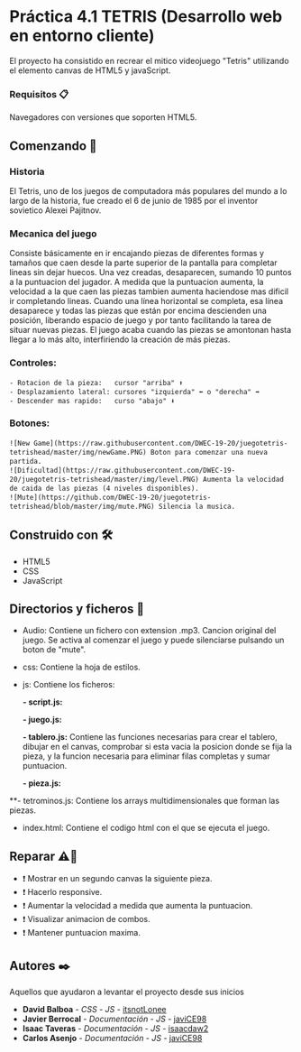 # Práctica 4.1 TETRIS (Desarrollo web en entorno cliente)

El proyecto ha consistido en recrear el mitico videojuego "Tetris" utilizando el elemento canvas de HTML5 y javaScript.

### Requisitos 📋
Navegadores con versiones que soporten HTML5. 

## Comenzando 🚀

### Historia
El Tetris, uno de los juegos de computadora más populares del mundo a lo largo de la historia, 
fue creado el 6 de junio de 1985 por el inventor sovietico Alexei Pajitnov.
### Mecanica del juego
Consiste básicamente en ir encajando piezas de diferentes formas y tamaños que 
caen desde la parte superior de la pantalla para completar lineas sin dejar huecos. Una vez creadas, 
desaparecen, sumando 10 puntos a la puntuacion del jugador. A medida que la puntuacion aumenta, la 
velocidad a la que caen las piezas tambien aumenta haciendose mas dificil ir completando lineas.
Cuando una línea horizontal se completa, esa línea desaparece y todas las piezas que están por encima
descienden una posición, liberando espacio de juego y por tanto facilitando la tarea de situar nuevas 
piezas. El juego acaba cuando las piezas se amontonan hasta llegar a lo más alto, interfiriendo la 
creación de más piezas.
  
### Controles:
  
    - Rotacion de la pieza:   cursor "arriba" ⬆️ 
    - Desplazamiento lateral: cursores "izquierda" ⬅️ o "derecha" ➡️  
    - Descender mas rapido:   curso "abajo" ⬇️
      
### Botones:
    ![New Game](https://raw.githubusercontent.com/DWEC-19-20/juegotetris-tetrishead/master/img/newGame.PNG) Boton para comenzar una nueva partida.
    ![Dificultad](https://raw.githubusercontent.com/DWEC-19-20/juegotetris-tetrishead/master/img/level.PNG) Aumenta la velocidad de caida de las piezas (4 niveles disponibles).
    ![Mute](https://github.com/DWEC-19-20/juegotetris-tetrishead/blob/master/img/mute.PNG) Silencia la musica.

## Construido con 🛠️
  - HTML5 
  - CSS
  - JavaScript
  
## Directorios y ficheros 📁

  * Audio: Contiene un fichero con extension .mp3. Cancion original del juego. 
           Se activa al comenzar el juego y puede silenciarse pulsando un boton de "mute".
	
  * css: Contiene la hoja de estilos.
		
  * js: Contiene los ficheros:
  
  	**- script.js:**
	
	**- juego.js:**

	**- tablero.js:** Contiene las funciones necesarias para crear el tablero, dibujar en el canvas, comprobar si esta vacia la 		posicion donde se fija la pieza, y la funcion necesaria para eliminar filas completas y sumar puntuacion.

	**- pieza.js:**

**- tetrominos.js: Contiene los arrays multidimensionales que forman las piezas.

  * index.html: Contiene el codigo html con el que se ejecuta el juego.

## Reparar ⚠️🔧

- ❗️ Mostrar en un segundo canvas la siguiente pieza.
- ❗️ Hacerlo responsive.
- ❗️ Aumentar la velocidad a medida que aumenta la puntuacion.
- ❗️ Visualizar animacion de combos.
- ❗️ Mantener puntuacion maxima.

  
## Autores ✒️

Aquellos que ayudaron a levantar el proyecto desde sus inicios

* **David Balboa** - *CSS* - *JS* - [itsnotLonee](https://github.com/itsnotLonee)
* **Javier Berrocal** - *Documentación* - *JS* - [javiCE98](https://github.com/javiCE98)
* **Isaac Taveras** - *Documentación* - *JS* - [isaacdaw2](https://github.com/isaacdaw2)
* **Carlos Asenjo** - *Documentación* - *JS* - [javiCE98](https://github.com/CarlosAsenjo)
